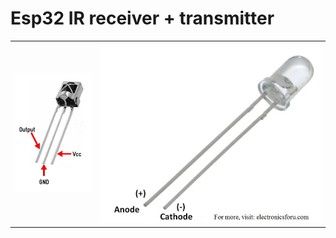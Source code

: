 # Esp32 IR receiver + transmitter

<table style="margin-left:auto;margin-right:auto;">
  <tr style="margin-left:auto;margin-right:auto;">
    <td><img src="Esp32%20IR%20receiver%20transmitter/IR-receiver.jpg"></td>
    <td><img src="Esp32%20IR%20receiver%20transmitter/IR-transmitter.jpg"></td>
  </tr>
 </table>
